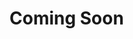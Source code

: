 # Coming Soon
<!--
# Ubuntu環境にDataSaker Mysql agentをインストールする(Beta)
```Mysql agentは、データベースの状態とスロークエリをリアルタイムで収集します。
これにより、データベースのパフォーマンス指標、リソース使用量、スロークエリなど、さまざまな情報を収集できます。
収集されたデータに基づいて、データベースのパフォーマンスのボトルネックを特定し、対応できます。
さらに、スロークエリを検出して、インデックスの作成、クエリの最適化などの方法でデータベースのパフォーマンスを向上させることができます。
お客様のニーズに合わせてエージェント設定を調整して、最適な結果を提供します。
<br><br>

#Supported version
|version|support|
|---|---|
|MySQL 8.0.33|O|

<br><br>

＃DataSaker先行作業を行いましたか？
現在のUbuntu環境では、`DataSaker`の先行作業が進行しなかった場合は、`DataSaker`先行作業を先に進めてください。 [DataSaker先行操作]（$ {PREPARATION_MANUAL_JP}）
<br><br>

# Mysql agentのインストール
## 1. MySQL設定の変更
管理したいデータベース `performance_schema=ON` モジュールがアクティブであることを確認してください。
[performance_schemaリファレンスサイト]（https://dev.mysql.com/doc/refman/8.0/en/performance-schema-quick-start.html）

## 2. MySQL User権限の設定
`MySQL agent`をインストールするには、 `MySQL User`に権限を付与する必要があります。\
`MySQL user`の権限を確認し、権限がない場合は権限を付与してください。
必要なユーザー権限は次のとおりです。
- `SELECT`
- `UPDATE`
- `DELETE`
- `INSERT`

[MySQL user権限参照サイト](https://dev.mysql.com/doc/refman/8.0/en/grant.html)

## 3. パッケージのインストール
`` bash
curl -fsSL -o installer.sh https://dsk-agent-s3.s3.ap-northeast-2.amazonaws.com/dsk-agent-s3/public/install.sh
chmod 700 installer.sh
sudo ./installer.sh dsk-mysql-agent
```

## 4. MySQL agent 設定値登録
### 環境変数の登録
```
env DATA_SOURCE_NAME=ID：パスワード@ MySQLアイピー：ポート
```

### オプション入力
`/etc/datasaker/dsk-mysql-agent/agent-config.yml`に内容を書き込みます。
`` yaml
agent:
  metadata:
    agent_name: 'dsk-mysql-agent' # エージェント名 (エイリアス) default=dsk-node-agent
  option:
    exporter_config:
      command: "/usr/bin/dsk-mysqld-exporter"
      port: 19104
      args:
        - --collect.info_schema.clientstats
        --collect.info_schema.innodb_metrics
        --collect.info_schema.innodb_tablespaces
        --collect.info_schema.innodb_cmp
        --collect.info_schema.innodb_cmpmem
        --collect.info_schema.processlist
        - --collect.info_schema.query_response_time
        - --collect.info_schema.replica_host
        - --collect.info_schema.tables
        - --collect.info_schema.tables.databases=‘*’
        - --collect.info_schema.tablestats
        - --collect.info_schema.schemastats
        - --collect.info_schema.userstats
        --collect.perf_schema.eventsstatements
        --collect.perf_schema.eventsstatementssum
        --collect.perf_schema.eventswaits
        --collect.perf_schema.file_events
        - --collect.perf_schema.file_instances
        - --collect.perf_schema.file_instances.remove_prefix=false
        --collect.perf_schema.indexiowaits
        --collect.perf_schema.memory_events
        - --collect.perf_schema.memory_events.remove_prefix=false
        --collect.perf_schema.tableiowaits
        - --collect.perf_schema.tablelocks
        - --collect.perf_schema.replication_group_members
        --collect.perf_schema.replication_group_member_stats
        --collect.perf_schema.replication_applier_status_by_worker
    scrape_configs:
      - job_name: 'dsk-mysql-agent'
        url: localhost:19104 #
        filtering_configs:
          rule: drop
```


## 5. パッケージの実行
`` bash
$ sudo -E dsk-mysql-agent start
Agent is running
```

## 6. パッケージ実行状態の確認
### Running
`` bash
$ sudo dsk-mysql-agents status
Agent is running
```
### Not Running
`` bash
$ sudo dsk-mysql-agents status
Agent is not running
```
<br><br>

# Mysql agentを削除する
## 1. パッケージの中断
`` bash
sudo dsk-mysql-agent stop
```

## 2. パッケージの削除
`` bash
sudo apt remove dsk-mysql-agent
```
-->